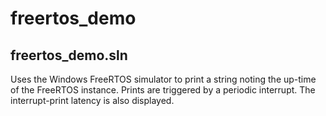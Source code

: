 # freertos_demo

## freertos_demo.sln
Uses the Windows FreeRTOS simulator to print a string noting the up-time of the FreeRTOS instance.
Prints are triggered by a periodic interrupt. The interrupt-print latency is also displayed.